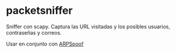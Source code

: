 # packetsniffer
Sniffer con scapy. Captura las URL visitadas y los posibles usuarios, contraseñas y correos.

Usar en conjunto con [ARPSpoof](https://github.com/juliospau/arpspoof)
